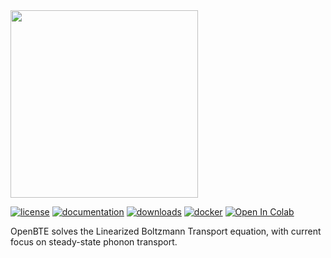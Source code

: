 
<img src="docs/source/_static/openbte_logo.png" width="300">

[![license](https://img.shields.io/github/license/romanodev/openbte?style=plastic)](https://github.com/romanodev/OpenBTE/blob/master/LICENSE)
[![documentation](https://readthedocs.org/projects/pip/badge/?version=latest&style=plastic)](https://openbte.readthedocs.io/en/latest/)
[![downloads](https://img.shields.io/pypi/dm/openbte?style=plastic)](https://pypi.org/project/openbte/)
[![docker](https://img.shields.io/docker/pulls/romanodev/openbte?style=plastic)](https://hub.docker.com/r/romanodev/openbte)
[![Open In Colab](https://colab.research.google.com/assets/colab-badge.svg?style=plastic)](18u1ieij2Wn6WEZFN2TmMteYHAJADMdSk?usp=sharing)

OpenBTE solves the Linearized Boltzmann Transport equation, with current focus on steady-state phonon transport.












